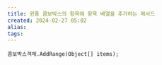 ```yaml
---
title: 윈폼 콤보박스의 항목에 항목 배열을 추가하는 메서드
created: 2024-02-27 05:02
alias:
tags:
---
```

```CSharp 
콤보박스객체.AddRange(Object[] items);
```


